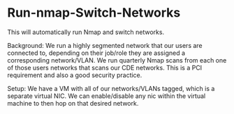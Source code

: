 # Run-nmap-Switch-Networks
This will automatically run Nmap and switch networks. 

Background:
We run a highly segmented network that our users are connected to, depending on their job/role they are assigned a corresponding network/VLAN. We run quarterly Nmap scans from each one of those users networks that scans our CDE networks. This is a PCI requirement and also a good security practice.

Setup:
We have a VM with all of our networks/VLANs tagged, which is a separate virtual NIC. We can enable/disable any nic within the virtual machine to then hop on that desired network.
